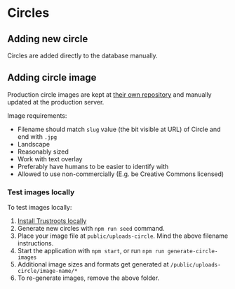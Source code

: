 # Circles

## Adding new circle

Circles are added directly to the database manually.

## Adding circle image

Production circle images are kept at [their own repository](https://github.com/Trustroots/circle-images) and manually updated at the production server.

Image requirements:

- Filename should match `slug` value (the bit visible at URL) of Circle and end with `.jpg`
- Landscape
- Reasonably sized
- Work with text overlay
- Preferably have humans to be easier to identify with
- Allowed to use non-commercially (E.g. be Creative Commons licensed)

### Test images locally

To test images locally:

1. [Install Trustroots locally](./Install.md)
2. Generate new circles with `npm run seed` command.
3. Place your image file at `public/uploads-circle`. Mind the above filename instructions.
4. Start the application with `npm start`, or run `npm run generate-circle-images`
5. Additional image sizes and formats get generated at `/public/uploads-circle/image-name/*`
6. To re-generate images, remove the above folder.
